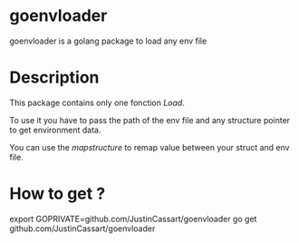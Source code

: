 # goenvloader
goenvloader is a golang package to load any env file

# Description
This package contains only one fonction *Load*.

To use it you have to pass the path of the env file and any structure pointer to get environment data.

You can use the *mapstructure* to remap value between your struct and env file.

# How to get ?
export GOPRIVATE=github.com/JustinCassart/goenvloader
go get github.com/JustinCassart/goenvloader
